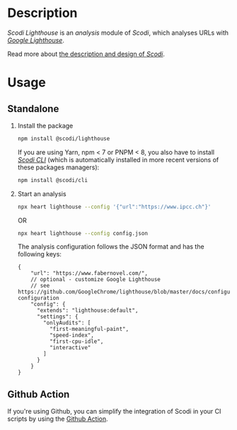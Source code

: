 # Description

_Scodi Lighthouse_ is an _analysis_ module of _Scodi_, which analyses URLs with _[Google Lighthouse](https://developers.google.com/web/tools/lighthouse/)_.

Read more about [the description and design of _Scodi_](https://github.com/bgatellier/scodi#readme).

# Usage

## Standalone

1. Install the package

    ```bash
    npm install @scodi/lighthouse
    ```

    If you are using Yarn, npm < 7 or PNPM < 8, you also have to install _[Scodi CLI](https://www.npmjs.com/package/@scodi/cli)_ (which is automatically installed in more recent versions of these packages managers):

    ```bash
    npm install @scodi/cli
    ```

2. Start an analysis

    ```bash
    npx heart lighthouse --config '{"url":"https://www.ipcc.ch"}'
    ```

    OR 

    ```bash
    npx heart lighthouse --config config.json
    ```

    The analysis configuration follows the JSON format and has the following keys:

    ```jsonc
    {
        "url": "https://www.fabernovel.com/",
        // optional - customize Google Lighthouse
        // see https://github.com/GoogleChrome/lighthouse/blob/master/docs/configuration.md#lighthouse-configuration
        "config": {
          "extends": "lighthouse:default",
          "settings": {
            "onlyAudits": [
              "first-meaningful-paint",
              "speed-index",
              "first-cpu-idle",
              "interactive"
            ]
          }
        }
    }
    ```

## Github Action

If you're using Github, you can simplify the integration of Scodi in your CI scripts by using the [Github Action](https://github.com/marketplace/actions/heart-webpages-evaluation).
